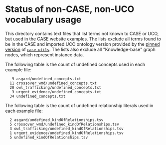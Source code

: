 # Status of non-CASE, non-UCO vocabulary usage

This directory contains text files that list terms not known to CASE or UCO, but used in the CASE website examples.  The lists exclude all terms found to be in the CASE and imported UCO ontology version provided by the [pinned version](https://github.com/casework/CASE-Examples/blob/master/requirements.txt) of [`case-utils`](https://pypi.org/project/case-utils/).  The lists also exclude all "Knowledge-base" graph nodes, which represent instance data.

The following table is the count of undefined concepts used in each example file:

```
   9 asgard/undefined_concepts.txt
  11 crossover_wmd/undefined_concepts.txt
  20 owl_trafficking/undefined_concepts.txt
   3 urgent_evidence/undefined_concepts.txt
  34 undefined_concepts.txt
```

The following table is the count of undefined relationship literals used in each example file:

```
  2 asgard/undefined_kindOfRelationships.tsv
  5 crossover_wmd/undefined_kindOfRelationships.tsv
  3 owl_trafficking/undefined_kindOfRelationships.tsv
  1 urgent_evidence/undefined_kindOfRelationships.tsv
  5 undefined_kindOfRelationships.tsv
```
